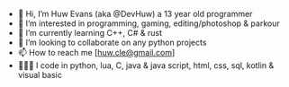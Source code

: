 - 👋 Hi, I’m Huw Evans (aka @DevHuw) a 13 year old programmer
- 👀 I’m interested in programming, gaming, editing/photoshop & parkour 
- 🌱 I’m currently learning C++, C# & rust
- 💞️ I’m looking to collaborate on any python projects
- 📫 How to reach me [huw.cle@gmail.com]
- 👨🏻‍💻 I code in python, lua, C, java & java script, html, css, sql, kotlin & visual basic
